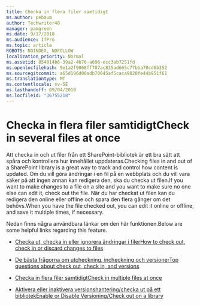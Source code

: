 ```yaml
---
title: Checka in flera filer samtidigt
ms.author: pebaum
author: Techwriter40
manager: pamgreen
ms.date: 9/17/2018
ms.audience: ITPro
ms.topic: article
ROBOTS: NOINDEX, NOFOLLOW
localization_priority: Normal
ms.assetid: 854014b6-39a2-4b76-a696-ecc3ab7251fd
ms.openlocfilehash: 9e1a2f9068ff787ac835ad665c77bba70cd6b352
ms.sourcegitcommit: a65d196d00adb70045af5caca9828fe44b951f61
ms.translationtype: MT
ms.contentlocale: sv-SE
ms.lasthandoff: 09/04/2019
ms.locfileid: "36755218"
---
```

# <a name="check-in-several-files-at-once"></a><span data-ttu-id="50d12-102">Checka in flera filer samtidigt</span><span class="sxs-lookup"><span data-stu-id="50d12-102">Check in several files at once</span></span>

<span data-ttu-id="50d12-103">Att checka in och ut filer från ett SharePoint-bibliotek är ett bra sätt att spåra och kontrollera hur innehållet uppdateras.</span><span class="sxs-lookup"><span data-stu-id="50d12-103">Checking files in and out of a SharePoint library is a great way to track and control how content is updated.</span></span> <span data-ttu-id="50d12-104">Om du vill göra ändringar i en fil på en webbplats och du vill vara säker på att ingen annan kan redigera den, ska du checka ut filen.</span><span class="sxs-lookup"><span data-stu-id="50d12-104">If you want to make changes to a file on a site and you want to make sure no one else can edit it, check out the file.</span></span> <span data-ttu-id="50d12-105">När du har checkat ut filen kan du redigera den online eller offline och spara den flera gånger om det behövs.</span><span class="sxs-lookup"><span data-stu-id="50d12-105">When you have the file checked out, you can edit it online or offline, and save it multiple times, if necessary.</span></span>

<span data-ttu-id="50d12-106">Nedan finns några användbara länkar om den här funktionen.</span><span class="sxs-lookup"><span data-stu-id="50d12-106">Below are some helpful links regarding this feature.</span></span>

- [<span data-ttu-id="50d12-107">Checka ut, checka in eller ignorera ändringar i filer</span><span class="sxs-lookup"><span data-stu-id="50d12-107">How to check out, check in or discard changes to files</span></span>](https://support.office.com/article/check-out-check-in-or-discard-changes-to-files-in-a-library-7e2c12a9-a874-4393-9511-1378a700f6de)

- [<span data-ttu-id="50d12-108">De bästa frågorna om utcheckning, incheckning och versioner</span><span class="sxs-lookup"><span data-stu-id="50d12-108">Top questions about check out, check in, and versions</span></span>](https://support.office.com/article/Top-questions-about-check-out-check-in-and-versions-7E941339-E972-4C7A-A79A-80A1FCF84076)

- [<span data-ttu-id="50d12-109">Checka in flera filer samtidigt</span><span class="sxs-lookup"><span data-stu-id="50d12-109">Check in multiple files at once</span></span>](https://support.office.com/article/check-out-check-in-or-discard-changes-to-files-in-a-library-7e2c12a9-a874-4393-9511-1378a700f6de)

- [<span data-ttu-id="50d12-110">Aktivera eller inaktivera versionshantering/checka ut på ett bibliotek</span><span class="sxs-lookup"><span data-stu-id="50d12-110">Enable or Disable Versioning/Check out on a library</span></span>](https://support.office.com/article/enable-and-configure-versioning-for-a-list-or-library-1555d642-23ee-446a-990a-bcab618c7a37)

  
